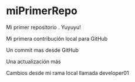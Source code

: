 # miPrimerRepo
Mi primer repositorio . Yuyuyu!

Mi primera contribución local para GitHub

Un commit mas desde GitHub

Una actualización más

Cambios desde mi rama local llamada developer01